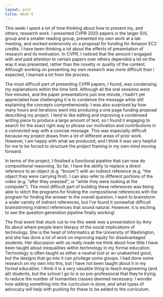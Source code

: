 ```yaml
---
layout: post
title: Week 6
---
```


This week I spent a lot of time thinking about how to present my, and others, research work. I presented CVPR 2020 papers in the larger SVL group and a smaller reading group, presented my own work at a lab meeting, and worked extensively on a proposal for funding for Amazon EC2 credits. I have been thinking a lot about the effects of presentation of research and its motivation. In CVPR, I noticed that the amount I engaged with and paid attention to certain papers over others depended a lot on the way it was presented, rather than the novelty or quality of the content. Although working on presenting my own research was more difficult than I expected, I learned a lot from the process. 

The most difficult part of presenting CVPR papers, I found, was condensing my explanations within the time limit. Although all the oral sessions were five minutes, and the paper presentations just one minute, I hadn’t yet appreciated how challenging it is to condense the message while still explaining the concepts comprehensively. I was also surprised by how many hours and iterations went into producing a one page funding proposal describing my project. I tend to like editing and improving a condensed writing piece to produce a large amount of text, so I found it engaging to search for the exact right way to phrase our motivation and contributions in a connected way with a concise message. This was especially difficult because my project draws from a lot of different areas of prior work. However, I am happy with what we produced, and I think it was very helpful for me to be forced to structure the project framing in my own mind moving forward. 

In terms of the project, I finished a functional pipeline that can now do compositional reasoning. So far, I have the ability to replace a direct reference to an object (e.g. “broom”) with an indirect reference (e.g. “the object they were carrying first). I can also refer to different portions of the video (e.g. “after they sneezed”, or “while they were looking at the computer”). The most difficult part of building these references was being able to stitch the programs for finding the compositional references with the program for finding the answer to the overall question. I want to brainstorm a wider variety of indirect references, but I’ve found it somewhat difficult brainstorming indirect references that sound natural. However, it is exciting to see the question generation pipeline finally working!

The final event that stuck out to me this week was a presentation by Amy Ko about where people learn literacy of the social implications of technology. She is the head of Informatics at the University of Washington, and she has done a lot of work on improving equity for disadvantaged students. Her discussion with us really made me think about how little I have been taught about inequalities within technology in my formal education. Technology is often taught as either a neutral tool or an unabashed good, but the designs that go into it can privilege some groups. I had done some research on my own into this, but I have not been taught about it in my formal education. I think it is a very valuable thing to teach engineering (and all) students, but the school I go to is so pre-professional that they’re trying to reduce the number of humanities classes deemed necessary. I wonder how adding something into the curriculum is done, and what types of advocacy will help with pushing for these to be added to the curriculum. 
